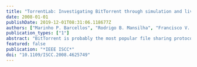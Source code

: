 ```yaml
---
title: "TorrentLab: Investigating BitTorrent through simulation and live experiments"
date: 2008-01-01
publishDate: 2019-12-01T08:31:06.118677Z
authors: ["Marinho P. Barcellos", "Rodrigo B. Mansilha", "Francisco V. Brasileiro"]
publication_types: ["1"]
abstract: "BitTorrent is probably the most popular file sharing protocol nowadays. Since it is a complex protocol which was created mostly as an engineering effort, there have been attempts to evaluate and understand the behavior of BitTorrent, exposing drawbac....."
featured: false
publication: "*IEEE ISCC*"
doi: "10.1109/ISCC.2008.4625749"
---
```


